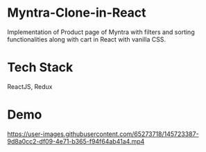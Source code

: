 # Myntra-Clone-in-React
Implementation of Product page of Myntra with filters and sorting functionalities along with cart in React with vanilla CSS.
# Tech Stack
ReactJS, Redux

# Demo


https://user-images.githubusercontent.com/65273718/145723387-9d8a0cc2-df09-4e71-b365-f94f64ab41a4.mp4

